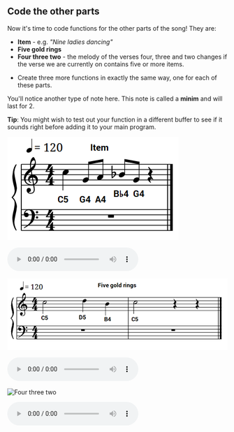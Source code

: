 ## Code the other parts

Now it's time to code functions for the other parts of the song! They are:

- **Item** - e.g. _"Nine ladies dancing"_
- **Five gold rings**
- **Four three two** - the melody of the verses four, three and two changes if the verse we are currently on contains five or more items.

+ Create three more functions in exactly the same way, one for each of these parts.

You'll notice another type of note here. This note is called a **minim** and will last for 2.

**Tip**: You might wish to test out your function in a different buffer to see if it sounds right before adding it to your main program.

![Item](images/item.png)

<div id="audio-preview" class="pdf-hidden">

<audio controls preload>
  <source src="resources/item.mp3" type="audio/mpeg">
Your browser does not support the <code>audio</code> element.
</audio>

</div>

![Five gold rings](images/five-gold-rings.png)

<div id="audio-preview" class="pdf-hidden">

<audio controls preload>
  <source src="resources/fivegoldrings.mp3" type="audio/mpeg">
Your browser does not support the <code>audio</code> element.
</audio>

</div>

![Four three two](images/fourthreetwo.png)

<div id="audio-preview" class="pdf-hidden">

<audio controls preload>
  <source src="resources/fourthreetwo.mp3" type="audio/mpeg">
Your browser does not support the <code>audio</code> element.
</audio>

</div>
